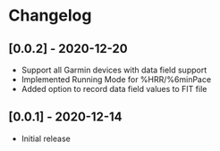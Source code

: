 # Changelog

## [0.0.2] - 2020-12-20

- Support all Garmin devices with data field support
- Implemented Running Mode for %HRR/%6minPace
- Added option to record data field values to FIT file

## [0.0.1] - 2020-12-14

- Initial release